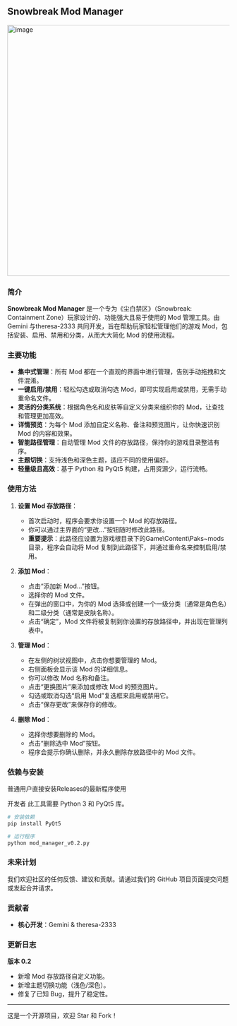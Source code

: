## Snowbreak Mod Manager

<img width="1063" height="569" alt="image" src="https://github.com/user-attachments/assets/cc472c85-b2bc-4312-92b7-d6d4ee67de71" />


### 简介

**Snowbreak Mod Manager** 是一个专为《尘白禁区》（Snowbreak: Containment Zone）玩家设计的、功能强大且易于使用的 Mod 管理工具。由 Gemini 与theresa-2333 共同开发，旨在帮助玩家轻松管理他们的游戏 Mod，包括安装、启用、禁用和分类，从而大大简化 Mod 的使用流程。

### 主要功能

  * **集中式管理**：所有 Mod 都在一个直观的界面中进行管理，告别手动拖拽和文件混淆。
  * **一键启用/禁用**：轻松勾选或取消勾选 Mod，即可实现启用或禁用，无需手动重命名文件。
  * **灵活的分类系统**：根据角色名和皮肤等自定义分类来组织你的 Mod，让查找和管理更加高效。
  * **详情预览**：为每个 Mod 添加自定义名称、备注和预览图片，让你快速识别 Mod 的内容和效果。
  * **智能路径管理**：自动管理 Mod 文件的存放路径，保持你的游戏目录整洁有序。
  * **主题切换**：支持浅色和深色主题，适应不同的使用偏好。
  * **轻量级且高效**：基于 Python 和 PyQt5 构建，占用资源少，运行流畅。

### 使用方法

1.  **设置 Mod 存放路径**：

      * 首次启动时，程序会要求你设置一个 Mod 的存放路径。
      * 你可以通过主界面的“更改...”按钮随时修改此路径。
      * **重要提示**：此路径应设置为游戏根目录下的Game\Content\Paks\~mods目录，程序会自动将 Mod 复制到此路径下，并通过重命名来控制启用/禁用。

2.  **添加 Mod**：

      * 点击“添加新 Mod...”按钮。
      * 选择你的 Mod 文件。
      * 在弹出的窗口中，为你的 Mod 选择或创建一个一级分类（通常是角色名）和二级分类（通常是皮肤名称）。
      * 点击“确定”，Mod 文件将被复制到你设置的存放路径中，并出现在管理列表中。

3.  **管理 Mod**：

      * 在左侧的树状视图中，点击你想要管理的 Mod。
      * 右侧面板会显示该 Mod 的详细信息。
      * 你可以修改 Mod 名称和备注。
      * 点击“更换图片”来添加或修改 Mod 的预览图片。
      * 勾选或取消勾选“启用 Mod”复选框来启用或禁用它。
      * 点击“保存更改”来保存你的修改。

4.  **删除 Mod**：

      * 选择你想要删除的 Mod。
      * 点击“删除选中 Mod”按钮。
      * 程序会提示你确认删除，并永久删除存放路径中的 Mod 文件。

### 依赖与安装
普通用户直接安装Releases的最新程序使用

开发者
此工具需要 Python 3 和 PyQt5 库。

```bash
# 安装依赖
pip install PyQt5

# 运行程序
python mod_manager_v0.2.py
```

### 未来计划

我们欢迎社区的任何反馈、建议和贡献。请通过我们的 GitHub 项目页面提交问题或发起合并请求。

### 贡献者

  * **核心开发**：Gemini & theresa-2333

### 更新日志

**版本 0.2**

  * 新增 Mod 存放路径自定义功能。
  * 新增主题切换功能（浅色/深色）。
  * 修复了已知 Bug，提升了稳定性。

-----


这是一个开源项目，欢迎 Star 和 Fork！

